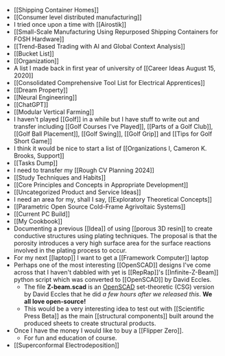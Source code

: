 - [[Shipping Container Homes]]
- [[Consumer level distributed manufacturing]]
- I tried once upon a time with [[Airostik]]
- [[Small-Scale Manufacturing Using Repurposed Shipping Containers for FOSH Hardware]]
- [[Trend-Based Trading with AI and Global Context Analysis]]
- [[Bucket List]]
- [[Organization]]
- A list I made back in first year of university of [[Career Ideas August 15, 2020]]
- [[Consolidated Comprehensive Tool List for Electrical Apprentices]]
- [[Dream Property]]
- [[Neural Engineering]]
- [[ChatGPT]]
- [[Modular Vertical Farming]]
- I haven't played [[Golf]] in a while but I have stuff to write out and transfer including [[Golf Courses I've Played]], [[Parts of a Golf Club]], [[Golf Ball Placement]], [[Golf Swing]], [[Golf Grip]] and [[Tips for Golf Short Game]]
- I think it would be nice to start a list of [[Organizations I, Cameron K. Brooks, Support]]
- [[Tasks Dump]]
- I need to transfer my [[Rough CV Planning 2024]]
- [[Study Techniques and Habits]]
- [[Core Principles and Concepts in Appropriate Development]]
- [[Uncategorized Product and Service Ideas]]
- I need an area for my, shall I say, [[Exploratory Theoretical Concepts]]
- [[Parametric Open Source Cold-Frame Agrivoltaic Systems]]
- [[Current PC Build]]
- [[My Cookbook]]
- Documenting a previous [[Idea]] of using [[porous 3D resin]] to create conductive structures using plating techniques. The proposal is that the porosity introduces a very high surface area for the surface reactions involved in the plating process to occur.
- For my next [[laptop]] I want to get a [[Framework Computer]] laptop
- Perhaps one of the most interesting [[OpenSCAD]] designs I've come across that I haven't dabbled with yet is [[RepRap]]'s [[Infinite-Z-Beam]] python script which was converted to [[OpenSCAD]] by David Eccles.
	- The file **Z-beam.scad** is an [OpenSCAD](https://openscad.org/) set-theoretic (CSG) version by David Eccles that he did *a few hours after we released this*. **We all love open-source!**
	- This would be a very interesting idea to test out with [[Scientific Press Beta]] as the main [[structural components]] built around the produced sheets to create structural products.
- Once I have the money I would like to buy a [[Flipper Zero]].
	- For fun and education of course.
- [[Superconformal Electrodeposition]]